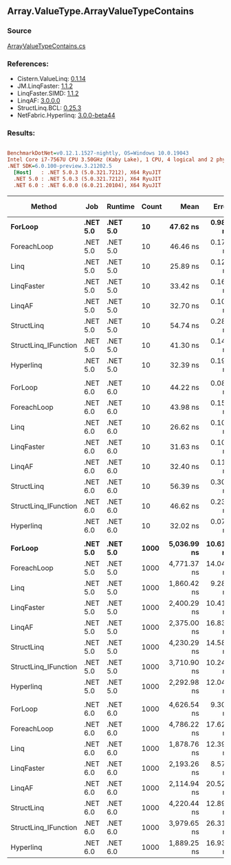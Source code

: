 ﻿## Array.ValueType.ArrayValueTypeContains

### Source
[ArrayValueTypeContains.cs](../LinqBenchmarks/Array/ValueType/ArrayValueTypeContains.cs)

### References:
- Cistern.ValueLinq: [0.1.14](https://www.nuget.org/packages/Cistern.ValueLinq/0.1.14)
- JM.LinqFaster: [1.1.2](https://www.nuget.org/packages/JM.LinqFaster/1.1.2)
- LinqFaster.SIMD: [1.1.2](https://www.nuget.org/packages/LinqFaster.SIMD/1.0.3)
- LinqAF: [3.0.0.0](https://www.nuget.org/packages/LinqAF/3.0.0.0)
- StructLinq.BCL: [0.25.3](https://www.nuget.org/packages/StructLinq.BCL/0.25.3)
- NetFabric.Hyperlinq: [3.0.0-beta44](https://www.nuget.org/packages/NetFabric.Hyperlinq/3.0.0-beta44)

### Results:
``` ini

BenchmarkDotNet=v0.12.1.1527-nightly, OS=Windows 10.0.19043
Intel Core i7-7567U CPU 3.50GHz (Kaby Lake), 1 CPU, 4 logical and 2 physical cores
.NET SDK=6.0.100-preview.3.21202.5
  [Host]   : .NET 5.0.3 (5.0.321.7212), X64 RyuJIT
  .NET 5.0 : .NET 5.0.3 (5.0.321.7212), X64 RyuJIT
  .NET 6.0 : .NET 6.0.0 (6.0.21.20104), X64 RyuJIT


```
|               Method |      Job |  Runtime | Count |        Mean |     Error |    StdDev |      Median | Ratio | RatioSD |  Gen 0 | Gen 1 | Gen 2 | Allocated |
|--------------------- |--------- |--------- |------ |------------:|----------:|----------:|------------:|------:|--------:|-------:|------:|------:|----------:|
|              **ForLoop** | **.NET 5.0** | **.NET 5.0** |    **10** |    **47.62 ns** |  **0.986 ns** |  **2.596 ns** |    **46.15 ns** |  **1.00** |    **0.00** |      **-** |     **-** |     **-** |         **-** |
|          ForeachLoop | .NET 5.0 | .NET 5.0 |    10 |    46.46 ns |  0.172 ns |  0.161 ns |    46.43 ns |  1.00 |    0.03 |      - |     - |     - |         - |
|                 Linq | .NET 5.0 | .NET 5.0 |    10 |    25.89 ns |  0.129 ns |  0.108 ns |    25.86 ns |  0.56 |    0.01 |      - |     - |     - |         - |
|           LinqFaster | .NET 5.0 | .NET 5.0 |    10 |    33.42 ns |  0.168 ns |  0.140 ns |    33.43 ns |  0.73 |    0.02 |      - |     - |     - |         - |
|               LinqAF | .NET 5.0 | .NET 5.0 |    10 |    32.70 ns |  0.101 ns |  0.089 ns |    32.69 ns |  0.71 |    0.02 |      - |     - |     - |         - |
|           StructLinq | .NET 5.0 | .NET 5.0 |    10 |    54.74 ns |  0.285 ns |  0.252 ns |    54.67 ns |  1.18 |    0.03 | 0.0153 |     - |     - |      32 B |
| StructLinq_IFunction | .NET 5.0 | .NET 5.0 |    10 |    41.30 ns |  0.141 ns |  0.117 ns |    41.30 ns |  0.90 |    0.02 |      - |     - |     - |         - |
|            Hyperlinq | .NET 5.0 | .NET 5.0 |    10 |    32.39 ns |  0.193 ns |  0.171 ns |    32.39 ns |  0.70 |    0.02 |      - |     - |     - |         - |
|                      |          |          |       |             |           |           |             |       |         |        |       |       |           |
|              ForLoop | .NET 6.0 | .NET 6.0 |    10 |    44.22 ns |  0.084 ns |  0.070 ns |    44.19 ns |  1.00 |    0.00 |      - |     - |     - |         - |
|          ForeachLoop | .NET 6.0 | .NET 6.0 |    10 |    43.98 ns |  0.156 ns |  0.138 ns |    43.96 ns |  0.99 |    0.00 |      - |     - |     - |         - |
|                 Linq | .NET 6.0 | .NET 6.0 |    10 |    26.62 ns |  0.104 ns |  0.098 ns |    26.60 ns |  0.60 |    0.00 |      - |     - |     - |         - |
|           LinqFaster | .NET 6.0 | .NET 6.0 |    10 |    31.63 ns |  0.100 ns |  0.094 ns |    31.62 ns |  0.72 |    0.00 |      - |     - |     - |         - |
|               LinqAF | .NET 6.0 | .NET 6.0 |    10 |    32.40 ns |  0.117 ns |  0.104 ns |    32.41 ns |  0.73 |    0.00 |      - |     - |     - |         - |
|           StructLinq | .NET 6.0 | .NET 6.0 |    10 |    56.39 ns |  0.300 ns |  0.266 ns |    56.33 ns |  1.28 |    0.01 | 0.0153 |     - |     - |      32 B |
| StructLinq_IFunction | .NET 6.0 | .NET 6.0 |    10 |    46.62 ns |  0.234 ns |  0.196 ns |    46.58 ns |  1.05 |    0.00 |      - |     - |     - |         - |
|            Hyperlinq | .NET 6.0 | .NET 6.0 |    10 |    32.02 ns |  0.079 ns |  0.070 ns |    32.02 ns |  0.72 |    0.00 |      - |     - |     - |         - |
|                      |          |          |       |             |           |           |             |       |         |        |       |       |           |
|              **ForLoop** | **.NET 5.0** | **.NET 5.0** |  **1000** | **5,036.99 ns** | **10.615 ns** |  **9.410 ns** | **5,038.29 ns** |  **1.00** |    **0.00** |      **-** |     **-** |     **-** |         **-** |
|          ForeachLoop | .NET 5.0 | .NET 5.0 |  1000 | 4,771.37 ns | 14.047 ns | 13.140 ns | 4,773.27 ns |  0.95 |    0.00 |      - |     - |     - |         - |
|                 Linq | .NET 5.0 | .NET 5.0 |  1000 | 1,860.42 ns |  9.289 ns |  8.689 ns | 1,860.30 ns |  0.37 |    0.00 |      - |     - |     - |         - |
|           LinqFaster | .NET 5.0 | .NET 5.0 |  1000 | 2,400.29 ns | 10.412 ns |  9.740 ns | 2,399.47 ns |  0.48 |    0.00 |      - |     - |     - |         - |
|               LinqAF | .NET 5.0 | .NET 5.0 |  1000 | 2,375.00 ns | 16.836 ns | 15.749 ns | 2,371.42 ns |  0.47 |    0.00 |      - |     - |     - |         - |
|           StructLinq | .NET 5.0 | .NET 5.0 |  1000 | 4,230.29 ns | 14.589 ns | 12.932 ns | 4,227.78 ns |  0.84 |    0.00 | 0.0153 |     - |     - |      32 B |
| StructLinq_IFunction | .NET 5.0 | .NET 5.0 |  1000 | 3,710.90 ns | 10.246 ns |  9.082 ns | 3,710.28 ns |  0.74 |    0.00 |      - |     - |     - |         - |
|            Hyperlinq | .NET 5.0 | .NET 5.0 |  1000 | 2,292.98 ns | 12.048 ns | 10.680 ns | 2,291.53 ns |  0.46 |    0.00 |      - |     - |     - |         - |
|                      |          |          |       |             |           |           |             |       |         |        |       |       |           |
|              ForLoop | .NET 6.0 | .NET 6.0 |  1000 | 4,626.54 ns |  9.301 ns |  7.767 ns | 4,628.09 ns |  1.00 |    0.00 |      - |     - |     - |         - |
|          ForeachLoop | .NET 6.0 | .NET 6.0 |  1000 | 4,786.22 ns | 17.625 ns | 15.624 ns | 4,785.26 ns |  1.03 |    0.00 |      - |     - |     - |         - |
|                 Linq | .NET 6.0 | .NET 6.0 |  1000 | 1,878.76 ns | 12.393 ns | 11.592 ns | 1,878.01 ns |  0.41 |    0.00 |      - |     - |     - |         - |
|           LinqFaster | .NET 6.0 | .NET 6.0 |  1000 | 2,193.26 ns |  8.579 ns |  7.605 ns | 2,191.92 ns |  0.47 |    0.00 |      - |     - |     - |         - |
|               LinqAF | .NET 6.0 | .NET 6.0 |  1000 | 2,114.94 ns | 20.527 ns | 17.141 ns | 2,110.90 ns |  0.46 |    0.00 |      - |     - |     - |         - |
|           StructLinq | .NET 6.0 | .NET 6.0 |  1000 | 4,220.44 ns | 12.898 ns | 12.065 ns | 4,218.66 ns |  0.91 |    0.00 | 0.0153 |     - |     - |      32 B |
| StructLinq_IFunction | .NET 6.0 | .NET 6.0 |  1000 | 3,979.65 ns | 26.311 ns | 21.971 ns | 3,978.40 ns |  0.86 |    0.01 |      - |     - |     - |         - |
|            Hyperlinq | .NET 6.0 | .NET 6.0 |  1000 | 1,889.25 ns | 16.933 ns | 15.011 ns | 1,886.82 ns |  0.41 |    0.00 |      - |     - |     - |         - |
